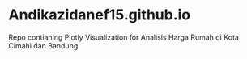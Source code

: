 # Andikazidanef15.github.io

Repo contianing Plotly Visualization for Analisis Harga Rumah di Kota Cimahi dan Bandung
